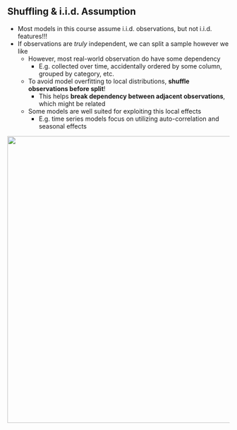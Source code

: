 ## Shuffling & i.i.d. Assumption

* Most models in this course assume i.i.d. observations, but not i.i.d. features!!!
* If observations are *truly* independent, we can split a sample however we like
  * However, most real-world observation do have some dependency
    * E.g. collected over time, accidentally ordered by some column, grouped by category, etc.
  * To avoid model overfitting to local distributions, **shuffle observations before split**!
    * This helps **break dependency between adjacent observations**, which might be related
  * Some models are well suited for exploiting this local effects
    * E.g. time series models focus on utilizing auto-correlation and seasonal effects

<img src="/Shuffling_iid.png" style="width: 650px;">
<!-- <table-lite
  :is-static-mode="true"
  :columns="table.columns"
  :rows="table.rows"
  :total="table.totalRecordCount"
  :sortable="table.sortable"
></table-lite> -->